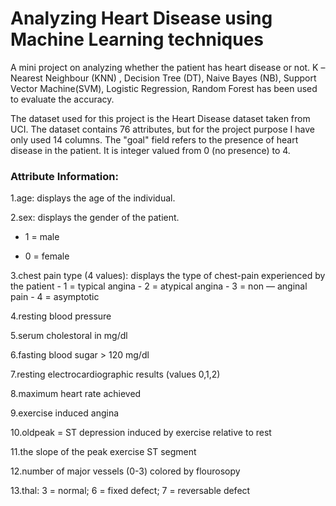 # Analyzing Heart Disease using Machine Learning techniques
A mini project on analyzing whether the patient has heart disease or not.
 K –Nearest Neighbour (KNN) , Decision Tree (DT), Naive Bayes (NB), Support Vector Machine(SVM), Logistic Regression, Random Forest has been used to evaluate the accuracy.

The dataset used for this project is the Heart Disease dataset taken from UCI. The dataset contains 76 attributes, but for the project purpose I have only used 14 columns. The "goal" field refers to the presence of heart disease in the patient. It is integer valued from 0 (no presence) to 4.

### Attribute Information:

1.age: displays the age of the individual.

2.sex: displays the gender of the patient. 

   - 1 = male
   
   - 0 = female

3.chest pain type (4 values): displays the type of chest-pain experienced by the patient
				- 1 = typical angina
    - 2 = atypical angina
				- 3 = non — anginal pain
				- 4 = asymptotic

4.resting blood pressure

5.serum cholestoral in mg/dl

6.fasting blood sugar > 120 mg/dl

7.resting electrocardiographic results (values 0,1,2)

8.maximum heart rate achieved

9.exercise induced angina

10.oldpeak = ST depression induced by exercise relative to rest

11.the slope of the peak exercise ST segment

12.number of major vessels (0-3) colored by flourosopy

13.thal: 3 = normal; 6 = fixed defect; 7 = reversable defect

